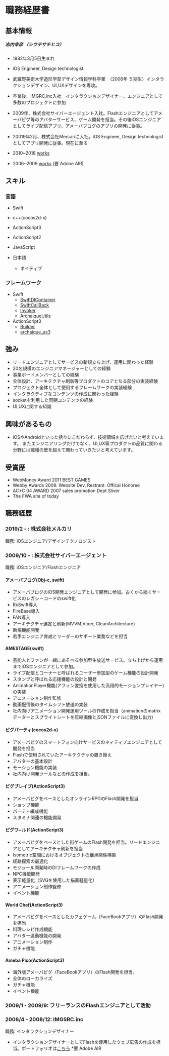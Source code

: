 # 職務経歴書

## 基本情報

##### 志内幸彦 （シウチサチヒコ）

- 1982年3月5日生まれ
- iOS Engineer, Design technologist

- 武蔵野美術大学造形学部デザイン情報学科卒業　（2006年 ５期生）インタラクションデザイン、UI,UXデザインを専攻。

- 卒業後、IMGRC.inc入社　インタラクションデザイナー、エンジニアとして多数のプロジェクトに参加

- 2009年、株式会社サイバーエージェント入社。Flashエンジニアとしてアメーバピグ等のアバターサービス、ゲーム開発を担当。その後iOSエンジニアとしてライブ配信アプリ、アメーバブログのアプリの開発に従事。

- 20019年2月、株式会社Mercariに入社。iOS Engineer, Design technologistとしてアプリ開発に従事。現在に至る

- 2010~2018 [works](https://slides.com/shiuchi/deck-1)

- 2006~2009 [works](https://drive.google.com/uc?id=1yG5RW8R22HXRghcHoO6Rpm3IIDzj2gjP&export=download) (要 Adobe AIR)


## スキル

### 言語
- Swift
- c++(cocos2d-x)
- ActionScript3
- ActionScript2
- JavaScript

- 日本語
  - ネイティブ

### フレームワーク
- Swift
  - [SwiftDIContainer](https://github.com/shiuchi/SwiftDIContainer)
  - [SwiftCallBack](https://github.com/shiuchi/SwiftCallBack)
  - [Invoker](https://github.com/shiuchi/Invoker)
  - [ArchaiqueUtils](https://github.com/shiuchi/ArchaiqueUtils)
- ActionScript3
  - [Builder](https://github.com/shiuchi/Builder)
  - [archaique_as3](https://github.com/shiuchi/archaique_as3)

## 強み
  - リードエンジニアとしてサービスの新規立ち上げ、運用に関わった経験
  - 20名規模のエンジニアマネージャーとしての経験
  - 事業ボードメンバーとしての経験
  - 全体設計、アーキテクチャ刷新等プロダクトのコアとなる部分の実装経験
  - プロジェクト全体として使用するフレームワークの実装経験
  - インタラクティブなコンテンツの作成に関わった経験
  - socketを利用した同期コンテンツの経験
  - UI,UXに関する知識
## 興味があるもの
  - iOSやAndroidといった括りにこだわらず、技術領域を広げたいと考えています。
またエンジニアリングだけでなく、UI,UX等プロダクトの品質に関わる分野には職種の壁を超えて関わっていきたいと考えています。
## 受賞歴
  - WebMoney Award 2011 BEST GAMES
  - Webby Awards 2009. Website Dev, Restrant. Offical Honoree
  - AC+C 04 AWARD 2007 sales promotion Dept.Sliver
  - The FWA site of today

## 職務経歴

### 2019/2 - : 株式会社メルカリ

職務: iOSエンジニア/デザインテクノロジスト

### 2009/10 - : 株式会社サイバーエージェント

職務: iOSエンジニア/Flashエンジニア

#### アメーバブログ(Obj-c, swift)
- アメーバブログのiOS開発エンジニアとして開発に参加。古くから続くサービスのレガシーコードのswift化
- RxSwift導入
- FireBase導入
- FAN導入
- アーキテクチャ選定と刷新(MVVM,Viper, CleanArchitecture)
- 新規機能開発
- 若手エンジニア育成とリーダーのサポート業務などを担当

#### AMESTAGE(swift)

- 芸能人とファンが一緒にあそべる参加型生放送サービス。立ち上げから運用までiOSエンジニアとして参加。
- ライブ配信とコーナーと呼ばれるユーザー参加型のゲーム機能の設計開発
- スタンプと呼ばれる応援機能の設計と開発
- AnimationPlayer機能(アフィン変換を使用した汎用的モーションプレイヤー)の実装
- アニメーション制作監修
- 動画配信後のタイムシフト放送の実装
- 社内向けアニメーション開発運用ツールの作成を担当（animationのmatrixデーターとスプライトシートを圧縮画像とjSONファイルに変換し出力）

#### ピグパーティ(cocos2d-x)

- アメーバピグのスマートフォン向けサービスのネィティブエンジニアとして開発を担当
- Flashで使用されていたアーキテクチャの置き換え
- アバターの基本設計
- モーション機能の実装
- 社内向け開発ツールなどの作成を担当。

#### ピグブレイブ(ActionScript3)
- アメーバピグをベースとしたオンラインRPGのFlash開発を担当
- ショップ機能
- パーティ編成機能
- スタミナ関連の機能開発

#### ピグワ−ルド(ActionScript3)
- アメーバピグをベースとした街ゲームのFlash開発を担当。リードエンジニアとしてアーキテクチャ刷新を担当
- Isometric空間におけるオブジェクトの継承関係構築
- 経路探索の最適化
- モジュール開発時のDIフレームワークの作成
- NPC機能開発
- 表示軽量化（SVGを使用した描画軽量化）
- アニメーション制作監修
- イベント機能


#### World Chef(ActionScript3)
- アメーバピグをベースとしたカフェゲーム（FaceBookアプリ）のFlash開発を担当
- 料理レシピ作成機能
- アバター連動機能の開発
- アニメーション制作
- ガチャ機能

#### Ameba Pico(ActionScript3)
- 海外版アメーバピグ（FaceBookアプリ）のFlash開発を担当。
- 全体のローカライズ
- ガチャ機能
- イベント機能

### 2009/1 - 2009/9: フリーランスのFlashエンジニアとして活動

### 2006/4 - 2008/12: IMGSRC.inc

職務: インタラクションデザイナー

- インタラクションデザイナーとしてFlashを使用したウェブ広告の作成を担当。ポートフォリオは[こちら](https://drive.google.com/uc?id=1yG5RW8R22HXRghcHoO6Rpm3IIDzj2gjP&export=download) *要 Adobe AIR
